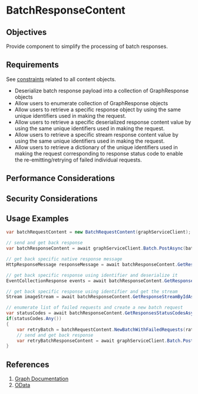 # BatchResponseContent

## Objectives

Provide component to simplify the processing of batch responses.

## Requirements

See [constraints](ContentArchitecturalConstraints.md) related to all content objects.

- Deserialize batch response payload into a collection of GraphResponse objects
- Allow users to enumerate collection of GraphResponse objects
- Allow users to retrieve a specific response object by using the same unique identifiers used in making the request.
- Allow users to retrieve a specific deserialized response content value by using the same unique identifiers used in making the request.
- Allow users to retrieve a specific stream response content value by using the same unique identifiers used in making the request.
- Allow users to retrieve a dictionary of the unique identifiers used in making the request corresponding to response status code to enable the re-emitting/retrying of failed individual requests.

## Performance Considerations

## Security Considerations

## Usage Examples

```cs
var batchRequestContent = new BatchRequestContent(graphServiceClient);

// send and get back response
var batchResponseContent = await graphServiceClient.Batch.PostAsync(batchRequestContent);

// get back specific native response message
HttpResponseMessage responseMessage = await batchResponseContent.GetResponseByIdAsync(requestId);

// get back specific response using identifier and deserialize it
EventCollectionResponse events = await batchResponseContent.GetResponseByIdAsync<EventCollectionResponse>(eventsRequestId);

// get back specific response using identifier and get the stream
Stream imageStream = await batchResponseContent.GetResponseStreamByIdAsync(imageRequestId);

// enumerate list of failed requests and create a new batch request
var statusCodes = await batchResponseContent.GetResponsesStatusCodesAsync();
if(statusCodes.Any())
{
    var retryBatch = batchRequestContent.NewBatchWithFailedRequests(rateLimitedResponses);
    // send and get back response
    var retryBatchResponseContent = await graphServiceClient.Batch.PostAsync(retryBatch);
}

```

## References

1. [Graph Documentation]( https://learn.microsoft.com/en-us/graph/json-batching)
1. [OData](https://www.oasis-open.org/committees/download.php/60365/odata-json-format-v4.01-wd02-2017-03-24.docx)
